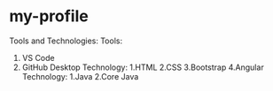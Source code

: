 # my-profile

Tools and Technologies:
Tools:
   1. VS Code
   2. GitHub Desktop
Technology:
    1.HTML
    2.CSS
    3.Bootstrap
    4.Angular
Technology:
    1.Java
    2.Core Java
